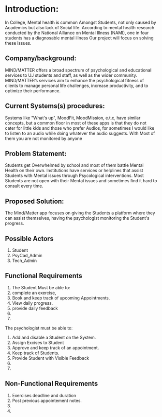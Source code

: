 # Introduction:
In College, Mental health is common Amongst Students, not only caused by Academics but also lack of Social life.
According to mental health research conducted by the National Alliance on Mental Illness (NAMI), one in four students has a diagnosable mental illness
Our project will focus on solving these issues.

## Company/background:
MIND/MATTER offers a broad spectrum of psychological and educational services to UJ students and staff, as well as the wider community.
MIND/MATTER’s services aim to enhance the psychological fitness of clients to manage personal life challenges, increase productivity, and to optimize their performance.

## Current Systems(s) procedures:
Systems like "What's up", MoodFit, MoodMission, e.t.c, have similar concepts, but a common floor in most of these apps is that they do not cater for little kids and those who prefer Audios,
for sometimes I would like to listen to an audio while doing whatever the audio suggests. With Most of them you are not monitored by anyone

## Problem Statement:
Students get Overwhelmed by school and most of them battle Mental Health on their own. Institutions have services or helplines
that assist Students with Mental issues through Psycological interventions.
Most Students are not open with their Mental issues and sometimes find it hard to consult every time.

## Proposed Solution:
The Mind/Matter app focuses on giving the Students a platform where they can assist themselves, 
having the psychologist monitoring the Student's progress.

## Possible Actors
1. Student
1. PsyCad_Admin
1. Tech_Admin

## Functional Requirements
1. The Student Must be able to:
1. complete an exercise,
1. Book and keep track of upcoming Appointments.
1. View daily progress.
1. provide daily feedback
1. 
1. 
The psychologist must be able to:
1. Add and disable a Student on the System.
1. Assign Excises to Student
1. Approve and keep track of an appointment.
1. Keep track of Students.
1. Provide Student with Visible Feedback
1. 
1. 


## Non-Functional Requirements
1. Exercises deadline and duration
1. Post previous appointement notes.
1. 
1. 